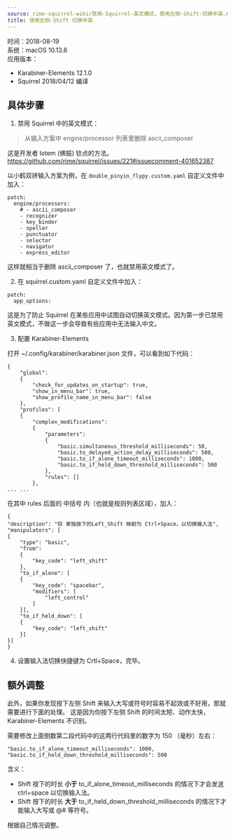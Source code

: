 ```yaml
---
source: rime-squirrel-wiki/禁用-Squirrel-英文模式，使用左侧-Shift-切换中英.md
title: 使用左侧-Shift 切换中英
---
```


时间：2018-08-19    
系统：macOS 10.13.6     
应用版本：
- Karabiner-Elements 12.1.0
- Squirrel 2018/04/12 编译

## 具体步骤

1. 禁用 Squirrel 中的英文模式：
  > 从输入方案中 engine/processor 列表里删除 ascii_composer

这是开发者 lotem (佛振) 钦点的方法。https://github.com/rime/squirrel/issues/221#issuecomment-401652387

以小鹤双拼输入方案为例，在 `double_pinyin_flypy.custom.yaml` 自定义文件中加入：

```
patch:
  engine/processors:
    # - ascii_composer
    - recognizer
    - key_binder
    - speller
    - punctuator
    - selector
    - navigator
    - express_editor
```
这样就相当于删除 ascii_composer 了，也就禁用英文模式了。

2. 在 squirrel.custom.yaml 自定义文件中加入：
```
patch:
  app_options:
```
这是为了防止 Squirrel 在某些应用中试图自动切换英文模式。因为第一步已禁用英文模式，不做这一步会导致有些应用中无法输入中文。

3. 配置 Karabiner-Elements

打开 ~/.config/karabiner/karabiner.json 文件，可以看到如下代码：
```
{
    "global":
    {
        "check_for_updates_on_startup": true,
        "show_in_menu_bar": true,
        "show_profile_name_in_menu_bar": false
    },
    "profiles": [
    {
        "complex_modifications":
        {
            "parameters":
            {
                "basic.simultaneous_threshold_milliseconds": 50,
                "basic.to_delayed_action_delay_milliseconds": 500,
                "basic.to_if_alone_timeout_milliseconds": 1000,
                "basic.to_if_held_down_threshold_milliseconds": 500
            },
            "rules": []
        },
... ...
```
在其中 rules 后面的 中括号 内（也就是规则列表区域），加入：

```
{
"description": "将 单独按下的Left_Shift 映射为 Ctrl+Space，以切换输入法",
"manipulators": [
{
    "type": "basic",
    "from":
    {
        "key_code": "left_shift"
    },
    "to_if_alone": [
    {
        "key_code": "spacebar",
        "modifiers": [
            "left_control"
        ]
    }],
    "to_if_held_down": [
    {
        "key_code": "left_shift"
    }]
}]
}
```

4. 设置输入法切换快捷键为 Crtl+Space，完毕。

## 额外调整

此外，如果你发现按下左侧 Shift 来输入大写或符号时容易不起效或不好用，那就需要进行下面的处理。
这是因为你按下左侧 Shift 的时间太短、动作太快，Karabiner-Elements 不识别。

需要修改上面倒数第二段代码中的这两行代码里的数字为 150 （毫秒）左右：
```
"basic.to_if_alone_timeout_milliseconds": 1000,
"basic.to_if_held_down_threshold_milliseconds": 500
```

含义：
- Shift 按下的时长 **小于** to_if_alone_timeout_milliseconds 的情况下才会发送 ctrl+space 以切换输入法。
- Shift 按下的时长 **大于** to_if_held_down_threshold_milliseconds 的情况下才能输入大写或 @# 等符号。

根据自己情况调整。